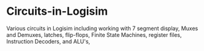 # Circuits-in-Logisim
Various circuits in Logisim including working with 7 segment display, Muxes and Demuxes, latches, flip-flops, Finite State Machines, register files, Instruction Decoders, and ALU's, 
